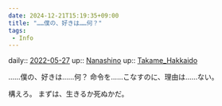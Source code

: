 ```yaml
---
date: 2024-12-21T15:19:35+09:00
title: "……僕の、好きは……何？"
tags:
 - Info
---
```


daily:: [2022-05-27](Daily_Note/2022-05-27.md)
up:: [Nanashino](../Bar/Novel/Nacaria/Nanashino.md)
up:: [Takame_Hakkaido](../Bar/Novel/Nacaria/Takame_Hakkaido.md)

……僕の、好きは……何？
命令を……こなすのに、理由は……ない。

構えろ。
まずは、生きるか死ぬかだ。